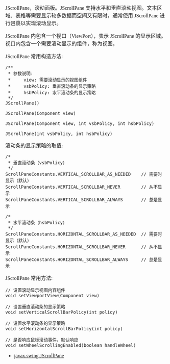 <font face="SimSun" size=3>

JScrollPane，滚动面板。JScrollPane 支持水平和垂直滚动视图。文本区域、表格等需要显示较多数据而空间又有限时，通常使用 JScrollPane 进行包裹以实现滚动显示。

JScrollPane 内包含一个视口（ViewPort），表示 JScrollPane 的显示区域。视口内包含一个需要滚动显示的组件，称为视图。

JScrollPane 常用构造方法:

~~~
/**
 * 参数说明:
 *     view: 需要滚动显示的视图组件
 *     vsbPolicy: 垂直滚动条的显示策略
 *     hsbPolicy: 水平滚动条的显示策略
 */
JScrollPane()

JScrollPane(Component view)

JScrollPane(Component view, int vsbPolicy, int hsbPolicy)

JScrollPane(int vsbPolicy, int hsbPolicy)
~~~

滚动条的显示策略的取值:

~~~
/*
 * 垂直滚动条（vsbPolicy）
 */
ScrollPaneConstants.VERTICAL_SCROLLBAR_AS_NEEDED    // 需要时显示（默认）
ScrollPaneConstants.VERTICAL_SCROLLBAR_NEVER        // 从不显示
ScrollPaneConstants.VERTICAL_SCROLLBAR_ALWAYS       // 总是显示

/*
 * 水平滚动条（hsbPolicy）
 */
ScrollPaneConstants.HORIZONTAL_SCROLLBAR_AS_NEEDED  // 需要时显示（默认）
ScrollPaneConstants.HORIZONTAL_SCROLLBAR_NEVER      // 从不显示
ScrollPaneConstants.HORIZONTAL_SCROLLBAR_ALWAYS     // 总是显示
~~~

JScrollPane 常用方法:

~~~
// 设置滚动显示视图内容组件
void setViewportView(Component view)

// 设置垂直滚动条的显示策略
void setVerticalScrollBarPolicy(int policy)

// 设置水平滚动条的显示策略
void setHorizontalScrollBarPolicy(int policy)

// 是否响应鼠标滚动事件，默认响应
void setWheelScrollingEnabled(boolean handleWheel)
~~~

- [javax.swing.JScrollPane](https://docs.oracle.com/javase/8/docs/api/javax/swing/JScrollPane.html)

</font>